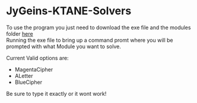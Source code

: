 # JyGeins-KTANE-Solvers

To use the  program you just need to download the exe file and the modules folder [here](https://github.com/JyGein/JyGeins-KTANE-Solvers/releases)  
Running the exe file to bring up a command promt where you will be prompted with what Module you want to solve.

Current Valid options are:  
- MagentaCipher  
- ALetter  
- BlueCipher

Be sure to type it exactly or it wont work!
